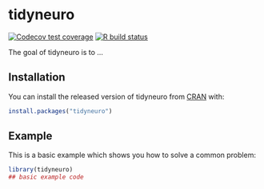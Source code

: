 
# tidyneuro

<!-- badges: start -->
[![Codecov test coverage](https://codecov.io/gh/neuroimaginador/tidyneuro/branch/master/graph/badge.svg)](https://codecov.io/gh/neuroimaginador/tidyneuro?branch=master)
[![R build status](https://github.com/neuroimaginador/tidyneuro/workflows/R-CMD-check/badge.svg)](https://github.com/neuroimaginador/tidyneuro/actions)
<!-- badges: end -->

The goal of tidyneuro is to ...

## Installation

You can install the released version of tidyneuro from [CRAN](https://CRAN.R-project.org) with:

``` r
install.packages("tidyneuro")
```

## Example

This is a basic example which shows you how to solve a common problem:

``` r
library(tidyneuro)
## basic example code
```

